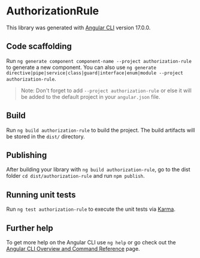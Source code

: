 # AuthorizationRule

This library was generated with [Angular CLI](https://github.com/angular/angular-cli) version 17.0.0.

## Code scaffolding

Run `ng generate component component-name --project authorization-rule` to generate a new component. You can also use `ng generate directive|pipe|service|class|guard|interface|enum|module --project authorization-rule`.
> Note: Don't forget to add `--project authorization-rule` or else it will be added to the default project in your `angular.json` file. 

## Build

Run `ng build authorization-rule` to build the project. The build artifacts will be stored in the `dist/` directory.

## Publishing

After building your library with `ng build authorization-rule`, go to the dist folder `cd dist/authorization-rule` and run `npm publish`.

## Running unit tests

Run `ng test authorization-rule` to execute the unit tests via [Karma](https://karma-runner.github.io).

## Further help

To get more help on the Angular CLI use `ng help` or go check out the [Angular CLI Overview and Command Reference](https://angular.io/cli) page.
